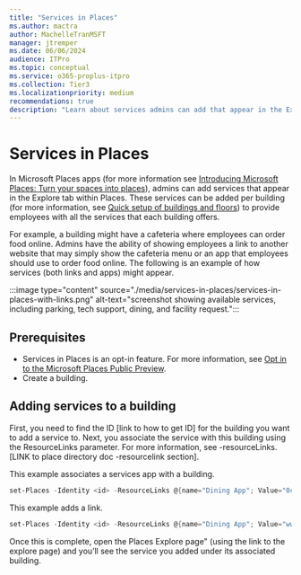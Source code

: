 ```yaml
---
title: "Services in Places"
ms.author: mactra
author: MachelleTranMSFT
manager: jtremper
ms.date: 06/06/2024
audience: ITPro
ms.topic: conceptual
ms.service: o365-proplus-itpro
ms.collection: Tier3
ms.localizationpriority: medium
recommendations: true
description: "Learn about services admins can add that appear in the Explore tab within Microsoft Places."
---
```

# Services in Places

In Microsoft Places apps (for more information see [Introducing Microsoft Places: Turn your spaces into places](https://www.microsoft.com/en-us/microsoft-365/blog/2022/10/12/introducing-microsoft-places-turn-your-spaces-into-places/)), admins can add services that appear in the Explore tab within Places. These services can be added per building (for more information, see [Quick setup of buildings and floors](get-started/quick-setup-buildings-floors.md)) to provide employees with all the services that each building offers.

For example, a building might have a cafeteria where employees can order food online. Admins have the ability of showing employees a link to another website that may simply show the cafeteria menu or an app that employees should use to order food online. The following is an example of how services (both links and apps) might appear.

:::image type="content" source="./media/services-in-places/services-in-places-with-links.png" alt-text="screenshot showing available services, including parking, tech support, dining, and facility request.":::

## Prerequisites

- Services in Places is an opt-in feature. For more information, see [Opt in to the Microsoft Places Public Preview](opt-in-places-preview.md).
- Create a building.

## Adding services to a building

First, you need to find the ID [link to how to get ID] for the building you want to add a service to. Next, you associate the service with this building using the ResourceLinks parameter. For more information, see -resourceLinks. [LINK to place directory doc -resourcelink section].

This example associates a services app with a building.

```powershell
set-Places -Identity <id> -ResourceLinks @{name="Dining App"; Value="0c7c95a9-b1e2-4725-9a25-793e4205739d"; type="MetaosApp”}
```

This example adds a link.

```powershell
set-Places -Identity <id> -ResourceLinks @{name="Dining App"; Value="www.contoso.sharepoint.com/diningMenu"; type="urlLink”} 
```

Once this is complete, open the Places Explore page" (using the link to the explore page) and you’ll see the service you added under its associated building.
